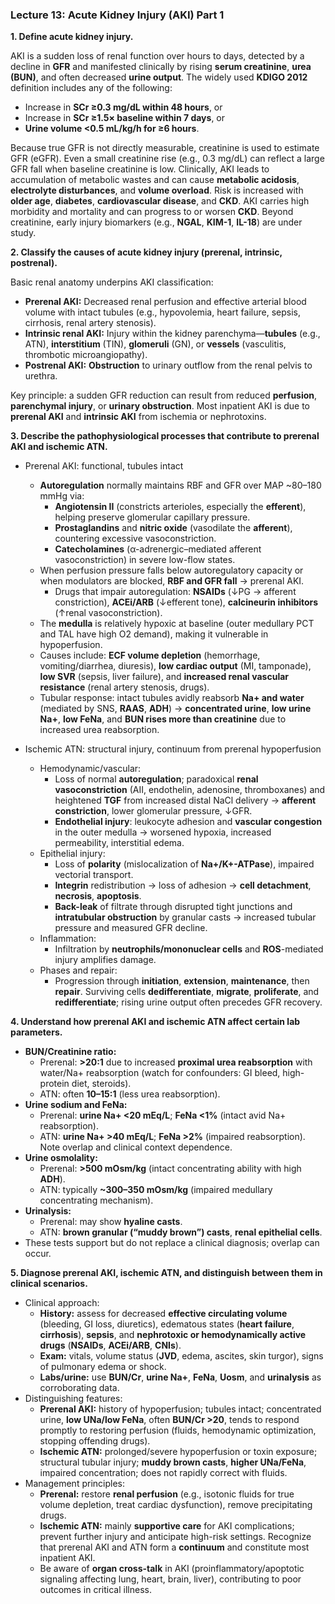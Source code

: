 ### Lecture 13: Acute Kidney Injury (AKI) Part 1

**1. Define acute kidney injury.**

AKI is a sudden loss of renal function over hours to days, detected by a decline in **GFR** and manifested clinically by rising **serum creatinine**, **urea (BUN)**, and often decreased **urine output**. The widely used **KDIGO 2012** definition includes any of the following:
- Increase in **SCr ≥0.3 mg/dL within 48 hours**, or
- Increase in **SCr ≥1.5× baseline within 7 days**, or
- **Urine volume <0.5 mL/kg/h for ≥6 hours**.

Because true GFR is not directly measurable, creatinine is used to estimate GFR (eGFR). Even a small creatinine rise (e.g., 0.3 mg/dL) can reflect a large GFR fall when baseline creatinine is low. Clinically, AKI leads to accumulation of metabolic wastes and can cause **metabolic acidosis**, **electrolyte disturbances**, and **volume overload**. Risk is increased with **older age**, **diabetes**, **cardiovascular disease**, and **CKD**. AKI carries high morbidity and mortality and can progress to or worsen **CKD**. Beyond creatinine, early injury biomarkers (e.g., **NGAL**, **KIM-1**, **IL-18**) are under study.

**2. Classify the causes of acute kidney injury (prerenal, intrinsic, postrenal).**

Basic renal anatomy underpins AKI classification:
- **Prerenal AKI:** Decreased renal perfusion and effective arterial blood volume with intact tubules (e.g., hypovolemia, heart failure, sepsis, cirrhosis, renal artery stenosis).
- **Intrinsic renal AKI:** Injury within the kidney parenchyma—**tubules** (e.g., ATN), **interstitium** (TIN), **glomeruli** (GN), or **vessels** (vasculitis, thrombotic microangiopathy).
- **Postrenal AKI:** **Obstruction** to urinary outflow from the renal pelvis to urethra.

Key principle: a sudden GFR reduction can result from reduced **perfusion**, **parenchymal injury**, or **urinary obstruction**. Most inpatient AKI is due to **prerenal AKI** and **intrinsic AKI** from ischemia or nephrotoxins.

**3. Describe the pathophysiological processes that contribute to prerenal AKI and ischemic ATN.**

- Prerenal AKI: functional, tubules intact
  - **Autoregulation** normally maintains RBF and GFR over MAP ~80–180 mmHg via:
    - **Angiotensin II** (constricts arterioles, especially the **efferent**), helping preserve glomerular capillary pressure.
    - **Prostaglandins** and **nitric oxide** (vasodilate the **afferent**), countering excessive vasoconstriction.
    - **Catecholamines** (α-adrenergic–mediated afferent vasoconstriction) in severe low-flow states.
  - When perfusion pressure falls below autoregulatory capacity or when modulators are blocked, **RBF and GFR fall** → prerenal AKI.
    - Drugs that impair autoregulation: **NSAIDs** (↓PG → afferent constriction), **ACEi/ARB** (↓efferent tone), **calcineurin inhibitors** (↑renal vasoconstriction).
  - The **medulla** is relatively hypoxic at baseline (outer medullary PCT and TAL have high O2 demand), making it vulnerable in hypoperfusion.
  - Causes include: **ECF volume depletion** (hemorrhage, vomiting/diarrhea, diuresis), **low cardiac output** (MI, tamponade), **low SVR** (sepsis, liver failure), and **increased renal vascular resistance** (renal artery stenosis, drugs).
  - Tubular response: intact tubules avidly reabsorb **Na+ and water** (mediated by SNS, **RAAS**, **ADH**) → **concentrated urine**, **low urine Na+**, **low FeNa**, and **BUN rises more than creatinine** due to increased urea reabsorption.

- Ischemic ATN: structural injury, continuum from prerenal hypoperfusion
  - Hemodynamic/vascular:
    - Loss of normal **autoregulation**; paradoxical **renal vasoconstriction** (AII, endothelin, adenosine, thromboxanes) and heightened **TGF** from increased distal NaCl delivery → **afferent constriction**, lower glomerular pressure, ↓GFR.
    - **Endothelial injury**: leukocyte adhesion and **vascular congestion** in the outer medulla → worsened hypoxia, increased permeability, interstitial edema.
  - Epithelial injury:
    - Loss of **polarity** (mislocalization of **Na+/K+-ATPase**), impaired vectorial transport.
    - **Integrin** redistribution → loss of adhesion → **cell detachment**, **necrosis**, **apoptosis**.
    - **Back-leak** of filtrate through disrupted tight junctions and **intratubular obstruction** by granular casts → increased tubular pressure and measured GFR decline.
  - Inflammation:
    - Infiltration by **neutrophils/mononuclear cells** and **ROS**-mediated injury amplifies damage.
  - Phases and repair:
    - Progression through **initiation**, **extension**, **maintenance**, then **repair**. Surviving cells **dedifferentiate**, **migrate**, **proliferate**, and **redifferentiate**; rising urine output often precedes GFR recovery.

**4. Understand how prerenal AKI and ischemic ATN affect certain lab parameters.**

- **BUN/Creatinine ratio:**
  - Prerenal: **>20:1** due to increased **proximal urea reabsorption** with water/Na+ reabsorption (watch for confounders: GI bleed, high-protein diet, steroids).
  - ATN: often **10–15:1** (less urea reabsorption).
- **Urine sodium and FeNa:**
  - Prerenal: **urine Na+ <20 mEq/L**; **FeNa <1%** (intact avid Na+ reabsorption).
  - ATN: **urine Na+ >40 mEq/L**; **FeNa >2%** (impaired reabsorption). Note overlap and clinical context dependence.
- **Urine osmolality:**
  - Prerenal: **>500 mOsm/kg** (intact concentrating ability with high **ADH**).
  - ATN: typically **~300–350 mOsm/kg** (impaired medullary concentrating mechanism).
- **Urinalysis:**
  - Prerenal: may show **hyaline casts**.
  - ATN: **brown granular (“muddy brown”) casts**, **renal epithelial cells**.
- These tests support but do not replace a clinical diagnosis; overlap can occur.

**5. Diagnose prerenal AKI, ischemic ATN, and distinguish between them in clinical scenarios.**

- Clinical approach:
  - **History:** assess for decreased **effective circulating volume** (bleeding, GI loss, diuretics), edematous states (**heart failure**, **cirrhosis**), **sepsis**, and **nephrotoxic or hemodynamically active drugs** (**NSAIDs**, **ACEi/ARB**, **CNIs**).
  - **Exam:** vitals, volume status (**JVD**, edema, ascites, skin turgor), signs of pulmonary edema or shock.
  - **Labs/urine:** use **BUN/Cr**, **urine Na+**, **FeNa**, **Uosm**, and **urinalysis** as corroborating data.
- Distinguishing features:
  - **Prerenal AKI:** history of hypoperfusion; tubules intact; concentrated urine, **low UNa/low FeNa**, often **BUN/Cr >20**, tends to respond promptly to restoring perfusion (fluids, hemodynamic optimization, stopping offending drugs).
  - **Ischemic ATN:** prolonged/severe hypoperfusion or toxin exposure; structural tubular injury; **muddy brown casts**, **higher UNa/FeNa**, impaired concentration; does not rapidly correct with fluids.
- Management principles:
  - **Prerenal:** restore **renal perfusion** (e.g., isotonic fluids for true volume depletion, treat cardiac dysfunction), remove precipitating drugs.
  - **Ischemic ATN:** mainly **supportive care** for AKI complications; prevent further injury and anticipate high-risk settings. Recognize that prerenal AKI and ATN form a **continuum** and constitute most inpatient AKI.
  - Be aware of **organ cross-talk** in AKI (proinflammatory/apoptotic signaling affecting lung, heart, brain, liver), contributing to poor outcomes in critical illness.